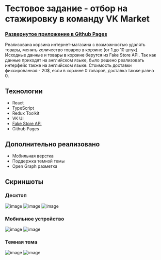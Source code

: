 # Тестовое задание - отбор на стажировку в команду VK Market 

### [Развернутое приложение в Github Pages](https://iwishyoujoy.github.io/vk-market/)

Реализована корзина интернет-магазина с возможностью удалять товары, менять количество товаров в корзине (от 1 до 10 штук). Исходные данные и товары в корзине берутся из Fake Store API. Так как данные приходят на английском языке, было решено реализовать интерфейс также на английском языке. Стоимость доставки фиксированная - 20$, если в корзине 0 товаров, доставка также равна 0.

## Технологии
- React
- TypeScript
- Redux Toolkit
- VK UI
- [Fake Store API](https://fakestoreapi.com/)
- Github Pages

## Дополнительно реализовано
- Мобильная верстка
- Поддержка темной темы
- Open Graph разметка

## Скриншоты
### Десктоп
![image](https://github.com/iwishyoujoy/vk-market/assets/92114723/fe703384-1dcd-4cf6-a5ba-9ff5ce5eda05)
![image](https://github.com/iwishyoujoy/vk-market/assets/92114723/0e2a2bd8-4c56-4b86-9122-0687e364e8d4)
![image](https://github.com/iwishyoujoy/vk-market/assets/92114723/aa41ff95-0d67-44ef-a446-e77238e48264)
### Мобильное устройство
![image](https://github.com/iwishyoujoy/vk-market/assets/92114723/8a483603-2a4e-4f81-b769-01b1b5b5499e)
![image](https://github.com/iwishyoujoy/vk-market/assets/92114723/8f671f64-6e5d-46d8-95a7-ed4c001f921e)
### Темная тема
![image](https://github.com/iwishyoujoy/vk-market/assets/92114723/20381a21-8c0a-45af-813e-9a6b0afc4472)
![image](https://github.com/iwishyoujoy/vk-market/assets/92114723/3859df22-1145-4cad-bfa3-1b7aad09b4bd)

